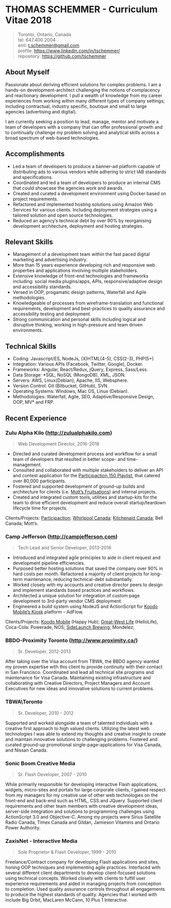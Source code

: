 ﻿# THOMAS SCHEMMER - Curriculum Vitae 2018

> Toronto, Ontario, Canada  
> tel: 647.400.2004  
> eml: t.schemmer@gmail.com  
> profile: https://www.linkedin.com/in/tschemmer/  
> repository: https://github.com/tschemmer  

## About Myself

Passionate about deriving efficient solutions for complex problems. I am a hands-on  development-architect challenging the notions of complacency and reactionary development. I pull a wealth of knowledge from my career experiences from working within many different types of company settings; including contractual, industry specific, boutique and small to large agencies (advertising and digital). 

I am currently seeking a position to lead, manage, mentor and motivate a team of developers with a company that can offer professional growth and to continually challenge my problem solving and analytical skills across a broad spectrum of web-based technologies.


## Accomplishments

* Led a team of developers to produce a banner-ad platform capable of distributing ads to various vendors while adhering to strict IAB standards and specifications. 
* Coordinated and led a team of developers to produce an internal CMS that could showcase the agencies work and awards.
* Created and curated a development environment using Docker based on project requirements.
* Refactored and implemented hosting solutions using Amazon Web Services for various clients. Including deployment strategies using a tailored solution and open source technologies.
* Reduced an agency’s technical debt by over 90% by reorganising development architecture, deployment and hosting strategies.


## Relevant Skills

* Management of a development team within the fast paced digital marketing and advertising industry.
* More than 15 years experience developing rich and responsive web properties and applications involving multiple stakeholders.
* Extensive knowledge of front-end technologies and frameworks including: social media plugins/apps, APIs,  responsive/adaptive design and accessibility standards.
* Versed in OOP, progamatic design patterns, Waterfall and Agile methodologies.
* Knowledgeable of processes from wireframe-translation and functional requirements, development and best-practices to quality assurance and accessibility testing and deployment.
* Strong communication and personal skills including logical and disruptive thinking, working in high-pressure and team driven environments.


## Technical Skills

* Coding: Javascript/ES, NodeJs,  (X)HTML(4-5), CSS(2-3), PHP(5+)
* Integration: Various APIs (Facebook, Twitter, Google), Docker.
* Frameworks: Angular, React/Redux, jQuery, Express, Sass/Less.
* Data Storage: *SQL, NoSQL (MongoDB), XML, JSON.
* Servers: AWS, Linux(Debian), Apache, IIS, Websphere.
* Version Control: Git (Bitbucket, GitHub), SVN.
* Operating Systems: Windows, Mac OS, Linux (Debian).
* Methodologies: Waterfall, Agile, SEO, Adaptive/Responsive Design, OOP, MV* and FRP.


## Recent Experience

### Zulu Alpha Kilo (http://zulualphakilo.com)

> Web Development Director, 2016-2018

* Directed and curated development process and workflow for a small team of developers that resulted in better scope- and time-management. 
* Consulted and collaborated with multiple stakeholders to deliver an API and contest application for the [Participaction 150 Playlist](https://www.participaction.com/en-ca/programs/participaction-150-play-list), that catered over 80,000 participants. 
* Fostered and supported development of ground-up builds and architecture for clients (i.e. [Mott’s Fruitsations](http://www.mottsfruitsations.ca/en/home)) and internal projects. 
* Created and integrated custom tools, utilities and startup-kits for the team to drive efficient development and reduce overall startup/teardown lifecycle time for projects. 

Clients/Projects:  [Participaction](https://www.participaction.com/); [Whirlpool Canada](https://www.whirlpool.ca/en_ca.html); [Kitchenaid Canada](http://www.kitchenaid.ca/en_CA/); Bell Canada; Mott’s.




### Camp Jefferson (http://campjefferson.com)

> Tech Lead and Senior Developer, 2013-2016

* Introduced and integrated agile principles to aide in client request and development pipeline efficiencies. 
* Purposed better hosting solutions that saved the company over 90% in hard costs per month. Refactored a majority of client projects for long-term maintenance, reducing technical-debt substantially.
* Worked closely with my accounts and creative director peers to design and implement standards based practices and workflows.  
* Architected a unique solution for integration of custom page development to 3rd-party vendor CMS deployment.
* Engineered a build system using NodeJS and ActionScript for [Koodo Mobile’s Kiosk](http://www.adflownetworks.com/portfolio-items/koodo/) platform - AdFlow.   


Clients/Projects:  [Koodo Mobile](http://choosehappy.koodomobile.com/) (Happy Hub); [Great-West Life](http://www.helloliferetirement.com/) (HelloLife), Coca-Cola: Powerade, NOS; [SideLaunch Brewing](https://www.sidelaunchbrewing.com/); Mondelez;


### BBDO-Proximity Toronto (http://www.proximity.ca/)

> Sr. Developer, 2012-2013

After taking over the Visa account from TBWA, the BBDO agency wanted my proven expertise with this client to provide continuity with their contact in San Francisco. Coordinated and lead all technical site programs and maintenance for Visa Canada. Maintaining existing infrastructure and collaborating with Creative Directors, Project Managers and Account Executives for new ideas and innovative solutions to current problems. 


### TBWA\Toronto

> Sr. Developer, 2010 - 2012

Supported and worked alongside a team of talented individuals with a creative first approach to high valued clients. Utilizing the latest web technologies I was able to extend my thoughts and creative insight to create and maintain innovative solutions to challenging problems. Fostered and curated ground-up promotional single-page-applications for Visa Canada, and Nissan Canada. 


### Sonic Boom Creative Media

> Sr. Flash Developer, 2007 - 2010

While primarily responsible for developing interactive Flash applications, widgets, micro-sites and portals for large corporate clients, I gained respect from my managers for my creative use of other web technologies on the front-end and back-end such as HTML, CSS and JQuery. Supported client requirements and other team members with creative development ideas, server-side integration and solutions to programming challenges using ActionScript 3.0 and Objective-C. Among my projects were Sirius Satellite Radio Canada, Timex Canada and Gildan, Jamieson Vitamins and Ontario Power Authority.


### ZaxisNet - Interactive Media

> Sole Proprietor & Flash Developer, 1999 - 2010

Freelance/Contract company for developing Flash applications and sites, honing OOP techniques and implementing  agile practices.  Interfaced with several different client departments to develop client-focused solutions using technical concepts. Worked closely with clients to fulfill user experience requirements and aided in managing projects from conception to completion. Used quality assurance controls throughout all engagements to produce the highest standards of quality. Agencies that I worked with include Big Orbit, MacLaren McCann, 10 Plus 1 Interactive.
